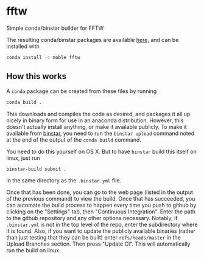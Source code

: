# fftw
Simple conda/binstar builder for FFTW

The resulting conda/binstar packages are available
[here](https://binstar.org/moble/fftw), and can be installed with

```sh
conda install -c moble fftw
```


## How this works

A `conda` package can be created from these files by running

```sh
conda build .
```

This downloads and compiles the code as desired, and packages it all up nicely
in binary form for use in an anaconda distribution.  However, this doesn't
actually install anything, or make it available publicly.  To make it available
from [binstar](https://binstar.org/), you need to run the `binstar upload`
command noted at the end of the output of the `conda build` command.

You need to do this yourself on OS X.  But to have `binstar` build this itself
on linux, just run

```sh
binstar-build submit .
```

in the same directory as the `.binstar.yml` file.

Once that has been done, you can go to the web page (listed in the output of
the previous command) to view the build.  Once that has succeeded, you can
automate the build process to happen every time you push to github by clicking
on the "Settings" tab, then "Continuous Integration".  Enter the path to the
github repository and any other options necessary.  Notably, if `.binstar.yml`
is not in the top level of the repo, enter the subdirectory where it is found.
Also, if you want to update the publicly available binaries (rather than just
testing that they can be built) enter `refs/heads/master` in the Upload
Branches section.  Then press "Update CI".  This will automatically run the
build on linux.
